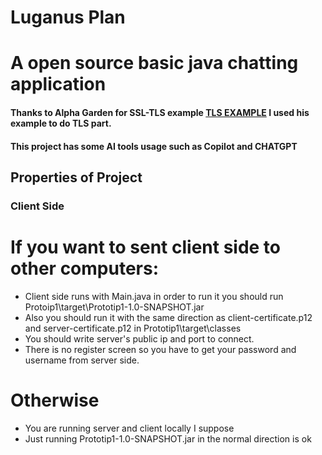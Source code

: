 # Luganus Plan
# A open source basic java chatting application

#### Thanks to Alpha Garden for SSL-TLS example [TLS EXAMPLE](https://github.com/AlphaGarden/SSL-Client-Server) I used his example to do TLS part.
#### This project has some AI tools usage such as Copilot and CHATGPT

## Properties of Project
### Client Side

# If you want to sent client side to other computers: 
- Client side runs with Main.java in order to run it you should run Protoip1\target\Prototip1-1.0-SNAPSHOT.jar 
- Also you should run it with the same direction as client-certificate.p12 and server-certificate.p12 in Prototip1\target\classes
- You should write server's public ip and port to connect.
- There is no register screen so you have to get your password and username from server side.


# Otherwise
- You are running server and client locally I suppose
- Just running Prototip1-1.0-SNAPSHOT.jar in the normal direction is ok



